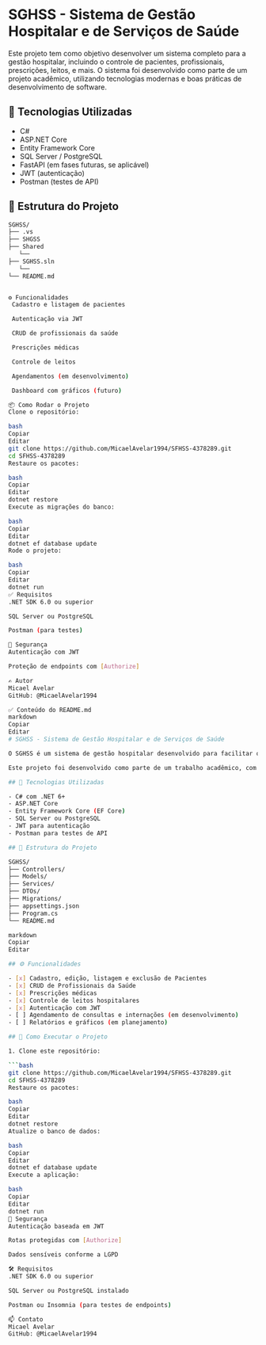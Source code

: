# SGHSS - Sistema de Gestão Hospitalar e de Serviços de Saúde

Este projeto tem como objetivo desenvolver um sistema completo para a gestão hospitalar, incluindo o controle de pacientes, profissionais, prescrições, leitos, e mais. O sistema foi desenvolvido como parte de um projeto acadêmico, utilizando tecnologias modernas e boas práticas de desenvolvimento de software.

## 🚀 Tecnologias Utilizadas

- C#
- ASP.NET Core
- Entity Framework Core
- SQL Server / PostgreSQL
- FastAPI (em fases futuras, se aplicável)
- JWT (autenticação)
- Postman (testes de API)

## 📁 Estrutura do Projeto

```bash
SGHSS/
├── .vs
├── SHGSS
├── Shared
   └──
├── SGHSS.sln
   └──
└── README.md


⚙️ Funcionalidades
 Cadastro e listagem de pacientes

 Autenticação via JWT

 CRUD de profissionais da saúde

 Prescrições médicas

 Controle de leitos

 Agendamentos (em desenvolvimento)

 Dashboard com gráficos (futuro)

📦 Como Rodar o Projeto
Clone o repositório:

bash
Copiar
Editar
git clone https://github.com/MicaelAvelar1994/SFHSS-4378289.git
cd SFHSS-4378289
Restaure os pacotes:

bash
Copiar
Editar
dotnet restore
Execute as migrações do banco:

bash
Copiar
Editar
dotnet ef database update
Rode o projeto:

bash
Copiar
Editar
dotnet run
✅ Requisitos
.NET SDK 6.0 ou superior

SQL Server ou PostgreSQL

Postman (para testes)

🔐 Segurança
Autenticação com JWT

Proteção de endpoints com [Authorize]

✍️ Autor
Micael Avelar
GitHub: @MicaelAvelar1994

✅ Conteúdo do README.md
markdown
Copiar
Editar
# SGHSS - Sistema de Gestão Hospitalar e de Serviços de Saúde

O SGHSS é um sistema de gestão hospitalar desenvolvido para facilitar o controle e administração de instituições de saúde, incluindo hospitais, clínicas, laboratórios e equipes de home care.

Este projeto foi desenvolvido como parte de um trabalho acadêmico, com foco em boas práticas de desenvolvimento back-end e segurança de dados conforme a LGPD.

## 🚀 Tecnologias Utilizadas

- C# com .NET 6+
- ASP.NET Core
- Entity Framework Core (EF Core)
- SQL Server ou PostgreSQL
- JWT para autenticação
- Postman para testes de API

## 📁 Estrutura do Projeto

SGHSS/
├── Controllers/
├── Models/
├── Services/
├── DTOs/
├── Migrations/
├── appsettings.json
├── Program.cs
└── README.md

markdown
Copiar
Editar

## ⚙️ Funcionalidades

- [x] Cadastro, edição, listagem e exclusão de Pacientes
- [x] CRUD de Profissionais da Saúde
- [x] Prescrições médicas
- [x] Controle de leitos hospitalares
- [x] Autenticação com JWT
- [ ] Agendamento de consultas e internações (em desenvolvimento)
- [ ] Relatórios e gráficos (em planejamento)

## 🧪 Como Executar o Projeto

1. Clone este repositório:

```bash
git clone https://github.com/MicaelAvelar1994/SFHSS-4378289.git
cd SFHSS-4378289
Restaure os pacotes:

bash
Copiar
Editar
dotnet restore
Atualize o banco de dados:

bash
Copiar
Editar
dotnet ef database update
Execute a aplicação:

bash
Copiar
Editar
dotnet run
🔐 Segurança
Autenticação baseada em JWT

Rotas protegidas com [Authorize]

Dados sensíveis conforme a LGPD

🛠️ Requisitos
.NET SDK 6.0 ou superior

SQL Server ou PostgreSQL instalado

Postman ou Insomnia (para testes de endpoints)

📫 Contato
Micael Avelar
GitHub: @MicaelAvelar1994
